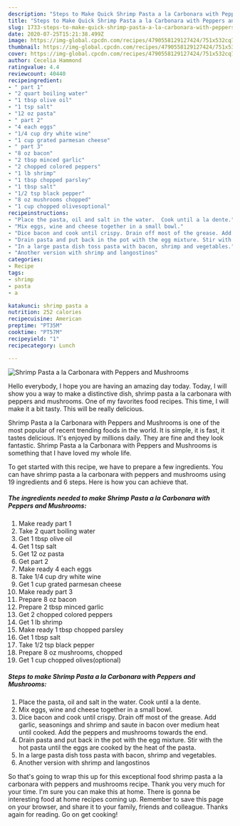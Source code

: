```yaml
---
description: "Steps to Make Quick Shrimp Pasta a la Carbonara with Peppers and Mushrooms"
title: "Steps to Make Quick Shrimp Pasta a la Carbonara with Peppers and Mushrooms"
slug: 1733-steps-to-make-quick-shrimp-pasta-a-la-carbonara-with-peppers-and-mushrooms
date: 2020-07-25T15:21:38.499Z
image: https://img-global.cpcdn.com/recipes/4790558129127424/751x532cq70/shrimp-pasta-a-la-carbonara-with-peppers-and-mushrooms-recipe-main-photo.jpg
thumbnail: https://img-global.cpcdn.com/recipes/4790558129127424/751x532cq70/shrimp-pasta-a-la-carbonara-with-peppers-and-mushrooms-recipe-main-photo.jpg
cover: https://img-global.cpcdn.com/recipes/4790558129127424/751x532cq70/shrimp-pasta-a-la-carbonara-with-peppers-and-mushrooms-recipe-main-photo.jpg
author: Cecelia Hammond
ratingvalue: 4.4
reviewcount: 40440
recipeingredient:
- " part 1"
- "2 quart boiling water"
- "1 tbsp olive oil"
- "1 tsp salt"
- "12 oz pasta"
- " part 2"
- "4 each eggs"
- "1/4 cup dry white wine"
- "1 cup grated parmesan cheese"
- " part 3"
- "8 oz bacon"
- "2 tbsp minced garlic"
- "2 chopped colored peppers"
- "1 lb shrimp"
- "1 tbsp chopped parsley"
- "1 tbsp salt"
- "1/2 tsp black pepper"
- "8 oz mushrooms chopped"
- "1 cup chopped olivesoptional"
recipeinstructions:
- "Place the pasta, oil and salt in the water.  Cook until a la dente."
- "Mix eggs, wine and cheese together in a small bowl."
- "Dice bacon and cook until crispy. Drain off most of the grease. Add garlic, seasonings and shrimp and saute in bacon over medium heat until cooked. Add the peppers and  mushrooms towards the end."
- "Drain pasta and put back in the pot with the egg mixture. Stir with the hot pasta until the eggs are cooked by the heat of the pasta."
- "In a large pasta dish toss pasta with bacon, shrimp and vegetables."
- "Another version with shrimp and langostinos"
categories:
- Recipe
tags:
- shrimp
- pasta
- a

katakunci: shrimp pasta a 
nutrition: 252 calories
recipecuisine: American
preptime: "PT35M"
cooktime: "PT57M"
recipeyield: "1"
recipecategory: Lunch

---
```



![Shrimp Pasta a la Carbonara with Peppers and Mushrooms](https://img-global.cpcdn.com/recipes/4790558129127424/751x532cq70/shrimp-pasta-a-la-carbonara-with-peppers-and-mushrooms-recipe-main-photo.jpg)

Hello everybody, I hope you are having an amazing day today. Today, I will show you a way to make a distinctive dish, shrimp pasta a la carbonara with peppers and mushrooms. One of my favorites food recipes. This time, I will make it a bit tasty. This will be really delicious.

Shrimp Pasta a la Carbonara with Peppers and Mushrooms is one of the most popular of recent trending foods in the world. It is simple, it is fast, it tastes delicious. It's enjoyed by millions daily. They are fine and they look fantastic. Shrimp Pasta a la Carbonara with Peppers and Mushrooms is something that I have loved my whole life.




To get started with this recipe, we have to prepare a few ingredients. You can have shrimp pasta a la carbonara with peppers and mushrooms using 19 ingredients and 6 steps. Here is how you can achieve that.

<!--inarticleads1-->

##### The ingredients needed to make Shrimp Pasta a la Carbonara with Peppers and Mushrooms:

1. Make ready  part 1
1. Take 2 quart boiling water
1. Get 1 tbsp olive oil
1. Get 1 tsp salt
1. Get 12 oz pasta
1. Get  part 2
1. Make ready 4 each eggs
1. Take 1/4 cup dry white wine
1. Get 1 cup grated parmesan cheese
1. Make ready  part 3
1. Prepare 8 oz bacon
1. Prepare 2 tbsp minced garlic
1. Get 2 chopped colored peppers
1. Get 1 lb shrimp
1. Make ready 1 tbsp chopped parsley
1. Get 1 tbsp salt
1. Take 1/2 tsp black pepper
1. Prepare 8 oz mushrooms, chopped
1. Get 1 cup chopped olives(optional)




<!--inarticleads2-->

##### Steps to make Shrimp Pasta a la Carbonara with Peppers and Mushrooms:

1. Place the pasta, oil and salt in the water.  Cook until a la dente.
1. Mix eggs, wine and cheese together in a small bowl.
1. Dice bacon and cook until crispy. Drain off most of the grease. Add garlic, seasonings and shrimp and saute in bacon over medium heat until cooked. Add the peppers and  mushrooms towards the end.
1. Drain pasta and put back in the pot with the egg mixture. Stir with the hot pasta until the eggs are cooked by the heat of the pasta.
1. In a large pasta dish toss pasta with bacon, shrimp and vegetables.
1. Another version with shrimp and langostinos




So that's going to wrap this up for this exceptional food shrimp pasta a la carbonara with peppers and mushrooms recipe. Thank you very much for your time. I'm sure you can make this at home. There is gonna be interesting food at home recipes coming up. Remember to save this page on your browser, and share it to your family, friends and colleague. Thanks again for reading. Go on get cooking!
